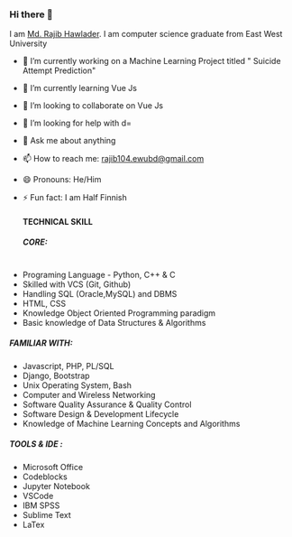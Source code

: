 ### Hi there 👋
I am <a href="http://mrajibh.bss.design">Md. Rajib Hawlader</a>. I am computer science graduate from East West University
<!--
**MRajibH/MRajibH** is a ✨ _special_ ✨ repository because its `README.md` (this file) appears on your GitHub profile.-->
- 🔭 I’m currently working on a Machine Learning Project titled " Suicide Attempt Prediction"
- 🌱 I’m currently learning Vue Js
- 👯 I’m looking to collaborate on Vue Js
- 🤔 I’m looking for help with d=
- 💬 Ask me about anything
- 📫 How to reach me: rajib104.ewubd@gmail.com
- 😄 Pronouns: He/Him
- ⚡ Fun fact: I am Half Finnish

  <h4>TECHNICAL SKILL</h4>
  <h5>CORE:</h5><br>
  <ul>
<li> Programing Language - Python, C++ & C</li>
<li>Skilled with VCS (Git, Github)</li>
<li>Handling SQL (Oracle,MySQL) and DBMS</li>
<li> HTML, CSS</li>
<li>Knowledge Object Oriented Programming paradigm</li>
<li> Basic knowledge of Data Structures & Algorithms</li> </ul>
 <h5>FAMILIAR WITH:</h5>  
 <ul>
<li>Javascript, PHP, PL/SQL</li>
<li>Django, Bootstrap</li>
<li>Unix Operating System, Bash</li>
<li>Computer and Wireless Networking</li>
<li>Software Quality Assurance & Quality Control</li>
 <li>Software Design & Development Lifecycle</li>
<li>Knowledge of Machine Learning Concepts and Algorithms</li>
</ul>
 <h5>TOOLS & IDE :</h5> <ul>
<li> Microsoft Office</li>
<li>Codeblocks</li>
<li> Jupyter Notebook</li>
<li> VSCode</li>
<li> IBM SPSS</li>
<li> Sublime Text</li>
 <li>LaTex</li></ul>
